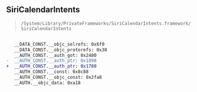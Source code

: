 ## SiriCalendarIntents

> `/System/Library/PrivateFrameworks/SiriCalendarIntents.framework/SiriCalendarIntents`

```diff

   __DATA_CONST.__objc_selrefs: 0x6f0
   __DATA_CONST.__objc_protorefs: 0x38
   __AUTH_CONST.__auth_got: 0x2480
-  __AUTH_CONST.__auth_ptr: 0x1898
+  __AUTH_CONST.__auth_ptr: 0x1780
   __AUTH_CONST.__const: 0x8c88
   __AUTH_CONST.__objc_const: 0x2fa8
   __AUTH.__objc_data: 0xa18

```
